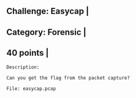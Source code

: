 Challenge: Easycap |
----------------------------------------
Category: Forensic |
----------------------------------------
40 points |
----------------------------------------


```
Description:

Can you get the flag from the packet capture?

File: easycap.pcap
```
```

```
